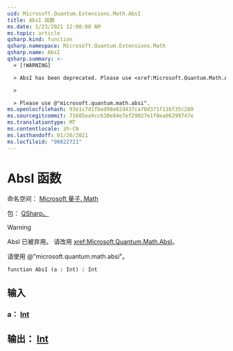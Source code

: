 ```yaml
---
uid: Microsoft.Quantum.Extensions.Math.AbsI
title: AbsI 函数
ms.date: 1/23/2021 12:00:00 AM
ms.topic: article
qsharp.kind: function
qsharp.namespace: Microsoft.Quantum.Extensions.Math
qsharp.name: AbsI
qsharp.summary: >-
  > [!WARNING]

  > AbsI has been deprecated. Please use <xref:Microsoft.Quantum.Math.AbsI> instead.

  >

  > Please use @"microsoft.quantum.math.absi".
ms.openlocfilehash: 93e1c7d1fbed98e82d437ca70d371f116f35c280
ms.sourcegitcommit: 71605ea9cc630e84e7ef29027e1f0ea06299747e
ms.translationtype: MT
ms.contentlocale: zh-CN
ms.lasthandoff: 01/26/2021
ms.locfileid: "98822721"
---
```

# <a name="absi-function"></a>AbsI 函数

命名空间： [Microsoft 量子. Math](xref:Microsoft.Quantum.Extensions.Math)

包： [QSharp。](https://nuget.org/packages/Microsoft.Quantum.QSharp.Core)


> [!WARNING]
> AbsI 已被弃用。 请改用 <xref:Microsoft.Quantum.Math.AbsI>。
>
> 请使用 @"microsoft.quantum.math.absi"。



```qsharp
function AbsI (a : Int) : Int
```


## <a name="input"></a>输入

### <a name="a--int"></a>a： [Int](xref:microsoft.quantum.lang-ref.int)





## <a name="output--int"></a>输出： [Int](xref:microsoft.quantum.lang-ref.int)

